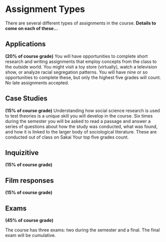 # Assignment Types
There are several different types of assignments in the course. **Details to come on each of these...**

## Applications   
**(20% of course grade)**
You will have opportunities to complete short research and writing assignments that employ concepts from the class to the outside world. You might visit a toy store (virtually), watch a television show, or analyze racial segregation patterns. You will have nine or so opportunities to complete these, but only the highest five grades will count. No late assignments accepted.

## Case Studies    
**(15% of course grade)**
Understanding how social science research is used to test theories is a unique skill you will develop in the course. Six times during the semester you will be asked to read a passage and answer a series of questions about how the study was conducted, what was found, and how it is linked to the larger body of sociological literature. These are conducted out of class on Sakai  Your top five grades count.

## Inquizitive    
**(15% of course grade)**


## Film responses   
**(15% of course grade)**

## Exams  
**(45% of course grade)**

The course has three exams: two during the semester and a final. The final exam will be cumulative.
